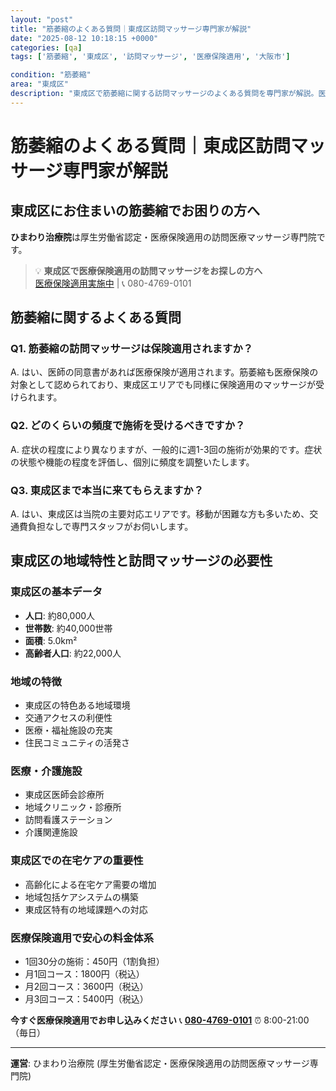 ```yaml
---
layout: "post"
title: "筋萎縮のよくある質問｜東成区訪問マッサージ専門家が解説"
date: "2025-08-12 10:18:15 +0000"
categories: [qa]
tags: ['筋萎縮', '東成区', '訪問マッサージ', '医療保険適用', '大阪市']

condition: "筋萎縮"
area: "東成区"
description: "東成区で筋萎縮に関する訪問マッサージのよくある質問を専門家が解説。医療保険適用の訪問マッサージについて詳しく説明します。"
---
```


# 筋萎縮のよくある質問｜東成区訪問マッサージ専門家が解説

## 東成区にお住まいの筋萎縮でお困りの方へ

**ひまわり治療院**は厚生労働省認定・医療保険適用の訪問医療マッサージ専門院です。

> 💡 **東成区で医療保険適用の訪問マッサージをお探しの方へ**  
> [医療保険適用実施中](https://peraichi.com/landing_pages/view/himawari-massage) | 📞 080-4769-0101

## 筋萎縮に関するよくある質問

### Q1. 筋萎縮の訪問マッサージは保険適用されますか？
A. はい、医師の同意書があれば医療保険が適用されます。筋萎縮も医療保険の対象として認められており、東成区エリアでも同様に保険適用のマッサージが受けられます。

### Q2. どのくらいの頻度で施術を受けるべきですか？
A. 症状の程度により異なりますが、一般的に週1-3回の施術が効果的です。症状の状態や機能の程度を評価し、個別に頻度を調整いたします。

### Q3. 東成区まで本当に来てもらえますか？
A. はい、東成区は当院の主要対応エリアです。移動が困難な方も多いため、交通費負担なしで専門スタッフがお伺いします。

## 東成区の地域特性と訪問マッサージの必要性

### 東成区の基本データ
- **人口**: 約80,000人
- **世帯数**: 約40,000世帯
- **面積**: 5.0km²
- **高齢者人口**: 約22,000人

### 地域の特徴
- 東成区の特色ある地域環境
- 交通アクセスの利便性
- 医療・福祉施設の充実
- 住民コミュニティの活発さ

### 医療・介護施設
- 東成区医師会診療所
- 地域クリニック・診療所
- 訪問看護ステーション
- 介護関連施設

### 東成区での在宅ケアの重要性
- 高齢化による在宅ケア需要の増加
- 地域包括ケアシステムの構築
- 東成区特有の地域課題への対応

### 医療保険適用で安心の料金体系
- 1回30分の施術：450円（1割負担）
- 月1回コース：1800円（税込）
- 月2回コース：3600円（税込）
- 月3回コース：5400円（税込）

**今すぐ医療保険適用でお申し込みください**
📞 **[080-4769-0101](tel:080-4769-0101)**
⏰ 8:00-21:00（毎日）

---
**運営**: ひまわり治療院 (厚生労働省認定・医療保険適用の訪問医療マッサージ専門院)